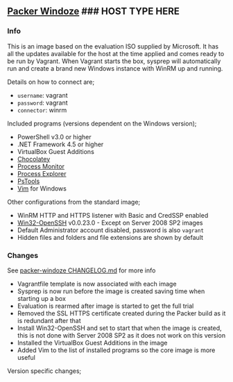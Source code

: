 ## [Packer Windoze](https://github.com/jborean93/packer-windoze) ### HOST TYPE HERE ###

### Info

This is an image based on the evaluation ISO supplied by Microsoft. It has all
the updates available for the host at the time applied and comes ready to be
run by Vagrant. When Vagrant starts the box, sysprep will automatically run
and create a brand new Windows instance with WinRM up and running.

Details on how to connect are;

* `username`: vagrant
* `password`: vagrant
* `connector`: winrm

Included programs (versions dependent on the Windows version);

* PowerShell v3.0 or higher
* .NET Framework 4.5 or higher
* VirtualBox Guest Additions
* [Chocolatey](https://chocolatey.org/)
* [Process Monitor](https://docs.microsoft.com/en-us/sysinternals/downloads/procmon)
* [Process Explorer](https://docs.microsoft.com/en-us/sysinternals/downloads/process-explorer)
* [PsTools](https://docs.microsoft.com/en-us/sysinternals/downloads/pstools)
* [Vim](https://vim.sourceforge.io/) for Windows

Other configurations from the standard image;

* WinRM HTTP and HTTPS listener with Basic and CredSSP enabled
* [Win32-OpenSSH](https://github.com/PowerShell/Win32-OpenSSH) v0.0.23.0 - Except on Server 2008 SP2 images
* Default Administrator account disabled, password is also `vagrant`
* Hidden files and folders and file extensions are shown by default

### Changes

See [packer-windoze CHANGELOG.md](https://github.com/jborean93/packer-windoze/blob/master/CHANGELOG.md)
for more info

* Vagrantfile template is now associated with each image
* Sysprep is now run before the image is created saving time when starting up
  a box
* Evaluation is rearmed after image is started to get the full trial
* Removed the SSL HTTPS certificate created during the Packer build as it is
  redundant after that
* Install Win32-OpenSSH and set to start that when the image is created, this
  is not done with Server 2008 SP2 as it does not work on this version
* Installed the VirtualBox Guest Additions in the image
* Added Vim to the list of installed programs so the core image is more useful

Version specific changes;

